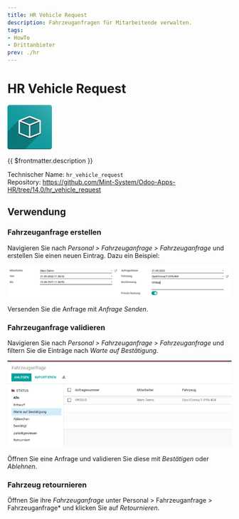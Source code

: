 ```yaml
---
title: HR Vehicle Request
description: Fahrzeuganfragen für Mitarbeitende verwalten.
tags:
- HowTo
- Drittanbieter
prev: ./hr
---
```

# HR Vehicle Request
![icon_oms_box](attachments/icon_oms_box.png)

{{ $frontmatter.description }}

Technischer Name: `hr_vehicle_request`\
Repository: <https://github.com/Mint-System/Odoo-Apps-HR/tree/14.0/hr_vehicle_request>

## Verwendung

### Fahrzeuganfrage erstellen

Navigieren Sie nach *Personal > Fahrzeuganfrage > Fahrzeuganfrage* und erstellen Sie einen neuen Eintrag. Dazu ein Beispiel:

![](attachments/HR%20Vehicle%20Request%20Example.png)

Versenden Sie die Anfrage mit *Anfrage Senden*.

### Fahrzeuganfrage validieren

Navigieren Sie nach *Personal > Fahrzeuganfrage > Fahrzeuganfrage* und filtern Sie die Einträge nach *Warte auf Bestätigung*.

![](attachments/HR%20Vehicle%20Request%20Waiting.png)

Öffnen Sie eine Anfrage und validieren Sie diese mit *Bestätigen* oder *Ablehnen*.

### Fahrzeug retournieren

Öffnen Sie ihre *Fahrzeuganfrage* unter Personal > Fahrzeuganfrage > Fahrzeuganfrage* und klicken Sie auf *Retournieren*.